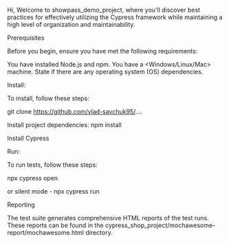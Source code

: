 Hi, Welcome to showpass_demo_project, where you'll discover best practices for effectively utilizing the Cypress framework while maintaining a high level of organization and maintainability.

Prerequisites

Before you begin, ensure you have met the following requirements:

You have installed Node.js and npm. You have a <Windows/Linux/Mac> machine. State if there are any operating system (OS) dependencies.

Install:

To install, follow these steps:

git clone https://github.com/vlad-savchuk95/....

Install project dependencies: npm install

Install Cypress

Run:

To run tests, follow these steps:

npx cypress open

or silent mode - npx cypress run

Reporting

The test suite generates comprehensive HTML reports of the test runs. These reports can be found in the cypress_shop_project/mochawesome-report/mochawesome.html directory.